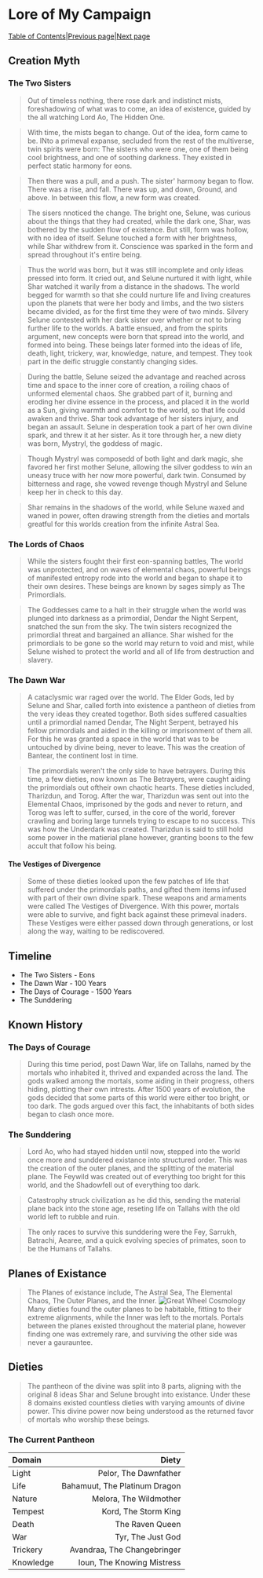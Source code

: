# Lore of My Campaign
[Table of Contents][TC]|[Previous page][R]|[Next page][M]

## Creation Myth

### The Two Sisters

>Out of timeless nothing, there rose dark and indistinct mists, foreshadowing of what was to come, an idea of existence, guided by the all watching Lord Ao, The Hidden One.

>With time, the mists began to change. Out of the idea, form came to be. INto a primeval expanse, secluded from the rest of the multiverse, twin spirits were born: The sisters who were one, one of them being cool brightness, and one of soothing darkness. They existed in perfect static harmony for eons.

>Then there was a pull, and a push. The sister' harmony began to flow. There was a rise, and fall. There was up, and down, Ground, and above. In between this flow, a new form was created.

>The sisers nnoticed the change. The bright one, Selune, was curious about the things that they had created, while the dark one, Shar, was bothered by the sudden flow of existence. But still, form was hollow, with no idea of itself. Selune touched a form with her brightness, while Shar withdrew from it. Conscience was sparked in the form and spread throughout it's entire being.

>Thus the world was born, but it was still incomplete and only ideas pressed into form. It cried out, and Selune nurtured it with light, while Shar watched it warily from a distance in the shadows. The world begged for warmth so that she could nurture life and living creatures upon the planets that were her body and limbs, and the two sisters became divided, as for the first time they were of two minds. Silvery Selune contested with her dark sister over whether or not to bring further life to the worlds. A battle ensued, and from the spirits argument, new concepts were born that spread into the world, and formed into being. These beings later formed into the ideas of life, death, light, trickery, war, knowledge, nature, and tempest. They took part in the deific struggle constantly changing sides.

>During the battle, Selune seized the advantage and reached across time and space to the inner core of creation, a roiling chaos of unformed elemental chaos. She grabbed part of it, burning and eroding her divine essence in the process, and placed it in the world as a Sun, giving warmth and comfort to the world, so that life could awaken and thrive. Shar took advantage of her sisters injury, and began an assault. Selune in desperation took a part of her own divine spark, and threw it at her sister. As it tore through her, a new diety was born, Mystryl, the goddess of magic.

>Though Mystryl was composedd of both light and dark magic, she favored her first mother Selune, allowing the silver goddess to win an uneasy truce with her now more powerful, dark twin. Consumed by bitterness and rage, she vowed revenge though Mystryl and Selune keep her in check to this day.

>Shar remains in the shadows of the world, while Selune waxed and waned in power, often drawing strength from the dieties and mortals greatful for this worlds creation from the infinite Astral Sea.

### The Lords of Chaos

>While the sisters fought their first eon-spanning battles, The world was unprotected, and on waves of elemental chaos, powerful beings of manifested entropy rode into the world and began to shape it to their own desires. These beings are known by sages simply as The Primordials.

>The Goddesses came to a halt in their struggle when the world was plunged into darkness as a primordial, Dendar the Night Serpent, snatched the sun from the sky. The twin sisters recognized the primordial threat and bargained an alliance. Shar wished for the primordials to be gone so the world may return to void and mist, while Selune wished to protect the world and all of life from destruction and slavery.

### The Dawn War

>A cataclysmic war raged over the world. The Elder Gods, led by Selune and Shar, called forth into existence a pantheon of dieties from the very ideas they created togethor. Both sides suffered casualties until a primordial named Dendar, The Night Serpent, betrayed his fellow primordials and aided in the killing or imprisonment of them all. For this he was granted a space in the world that was to be untouched by divine being, never to leave. This was the creation of Bantear, the continent lost in time.

>The primordials weren't the only side to have betrayers. During this time, a few dieties, now known as The Betrayers, were caught aiding the primordials out oftheir own chaotic hearts. These dieties included, Tharizdun, and Torog. After the war, Tharizdun was sent out into the Elemental Chaos, imprisoned by the gods and never to return, and Torog was left to suffer, cursed, in the core of the world, forever crawling and boring large tunnels trying to escape to no success. This was how the Underdark was created. Tharizdun is said to still hold some power in the matierial plane however, granting boons to the few accult that follow his being.

#### The Vestiges of Divergence
>Some of these dieties looked upon the few patches of life that suffered under the primordials paths, and gifted them items infused with part of their own divine spark. These weapons and armaments were called The Vestiges of Divergence. With this power, mortals were able to survive, and fight back against these primeval inaders. These Vestiges were either passed down through generations, or lost along the way, waiting to be rediscovered.







## Timeline
- The Two Sisters - Eons
- The Dawn War - 100 Years
- The Days of Courage - 1500 Years
- The Sunddering


## Known History
### The Days of Courage
>During this time period, post Dawn War, life on Tallahs, named by the mortals who inhabited it, thrived and expanded across the land. The gods walked among the mortals, some aiding in their progress, others hiding, plotting their own intrests. After 1500 years of evolution, the gods decided that some parts of this world were either too bright, or too dark. The gods argued over this fact, the inhabitants of both sides began to clash once more.

### The Sunddering
>Lord Ao, who had stayed hidden until now, stepped into the world once more and sunddered existance into structured order. This was the creation of the outer planes, and the splitting of the material plane. The Feywild was created out of everything too bright for this world, and the Shadowfell out of everything too dark.

>Catastrophy struck civilization as he did this, sending the material plane back into the stone age, reseting life on Tallahs with the old world left to rubble and ruin.

>The only races to survive this sunddering were the Fey, Sarrukh, Batrachi, Aearee, and a quick evolving species of primates, soon to be the Humans of Tallahs.


## Planes of Existance
>The Planes of existance include, The Astral Sea, The Elemental Chaos, The Outer Planes, and the Inner.
![Great Wheel Cosmology](https://images.squarespace-cdn.com/content/v1/5bd88db093a6320f071b1a50/1566176650812-3YT3YYQYZQYJQRMG4IDK/ke17ZwdGBToddI8pDm48kPZz4fCZLMM4p8qjHo2aFc1Zw-zPPgdn4jUwVcJE1ZvWQUxwkmyExglNqGp0IvTJZamWLI2zvYWH8K3-s_4yszcp2ryTI0HqTOaaUohrI8PI78CElKYZTHZPpr3AeoQ76ZTnrs7ii8akXPkpf_7zrC8/GreatWheelCosmology.png)
>Many dieties found the outer planes to be habitable, fitting to their extreme alignments, while the Inner was left to the mortals. Portals between the planes existed throughout the material plane, however finding one was extremely rare, and surviving the other side was never a gaurauntee.





## Dieties
>The pantheon of the divine was split into 8 parts, aligning with the original 8 ideas Shar and Selune brought into existance. Under these 8 domains existed countless dieties with varying amounts of divine power. This divine power now being understood as the returned favor of mortals who worship these beings.

### The Current Pantheon
|Domain|Diety|
|:-|-:|
|Light|Pelor, The Dawnfather|
|Life|Bahamuut, The Platinum Dragon|
|Nature|Melora, The Wildmother|
|Tempest|Kord, The Storm King|
|Death|The Raven Queen|
|War|Tyr, The Just God|
|Trickery|Avandraa, The Changebringer|
|Knowledge|Ioun, The Knowing Mistress|































[TC]: README.md "Table of Contents"
[R]: DND5E_Rules.md "D&D 5E Rules"
[M]: Maps.md "Maps"






